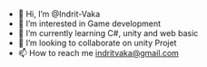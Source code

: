 - 👋 Hi, I’m @Indrit-Vaka
- 👀 I’m interested in Game development
- 🌱 I’m currently learning C#, unity and web basic
- 💞️ I’m looking to collaborate on unity Projet
- 📫 How to reach me indritvaka@gmail.com

<!---
Indrit-Vaka/Indrit-Vaka is a ✨ special ✨ repository because its `README.md` (this file) appears on your GitHub profile.
You can click the Preview link to take a look at your changes.
--->
